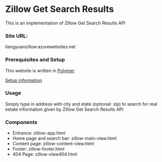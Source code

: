# Zillow Get Search Results

This is an implementation of Zillow Get Search Results API

### Site URL:
liangyuanzillow.azurewebsites.net

### Prerequisites and Setup
This website is written in [Polymer](https://www.polymer-project.org/1.0/)

[Setup information](https://github.com/Polymer/polymer-cli)

### Usage

Simply type in address with city and state (optional: zip) to search for real estate information given by Zillow Get Search Results API

### Components

* Entrance: zillow-app.html
* Home page and search bar: zillow-main-view.html
* Content page: zillow-content-view.html
* Footer: zillow-footer.html
* 404 Page: zillow-view404.html